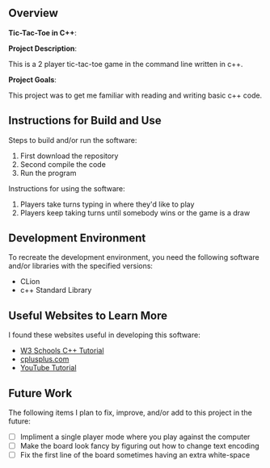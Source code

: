 ## Overview

**Tic-Tac-Toe in C++**:

**Project Description**:

This is a 2 player tic-tac-toe game in the command line written in c++.

**Project Goals**:

This project was to get me familiar with reading and writing basic c++ code.

## Instructions for Build and Use

Steps to build and/or run the software:

1. First download the repository
2. Second compile the code
3. Run the program

Instructions for using the software:

1. Players take turns typing in where they'd like to play
2. Players keep taking turns until somebody wins or the game is a draw

## Development Environment 

To recreate the development environment, you need the following software and/or libraries with the specified versions:

* CLion
* c++ Standard Library

## Useful Websites to Learn More

I found these websites useful in developing this software:

* [W3 Schools C++ Tutorial](https://www.w3schools.com/cpp/)
* [cplusplus.com](https://cplusplus.com/doc/tutorial/)
* [YouTube Tutorial](https://www.youtube.com/watch?v=ZzaPdXTrSb8&t=823s)

## Future Work

The following items I plan to fix, improve, and/or add to this project in the future:

* [ ] Impliment a single player mode where you play against the computer
* [ ] Make the board look fancy by figuring out how to change text encoding
* [ ] Fix the first line of the board sometimes having an extra white-space